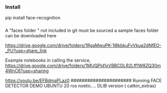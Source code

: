 
### Install 
pip install face-recognition
#####
A "faces folder " not included in git must be sourced
a sample faces folder can be downloaded here

https://drive.google.com/drive/folders/1RgaMwuPK-1l8kbkuFvVkua2dNfEO-_PU?usp=share_link

Example  notebooks in calling the service, 
https://drive.google.com/drive/folders/1MUQPld1xVBBCDLR2Lff1W8ZQ30m4WnC6?usp=sharing

https://youtu.be/EFBdmaPLaz0
######################
Running FACE DETECTOR DEMO UBUNTU 20 ros noetic.... DLIB version 
( catkin_extras)


	

















